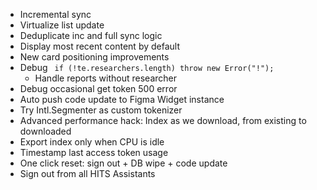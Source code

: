 - Incremental sync
- Virtualize list update
- Deduplicate inc and full sync logic
- Display most recent content by default
- New card positioning improvements
- Debug ` if (!te.researchers.length) throw new Error("!");`
  - Handle reports without researcher
- Debug occasional get token 500 error
- Auto push code update to Figma Widget instance
- Try Intl.Segmenter as custom tokenizer
- Advanced performance hack: Index as we download, from existing to downloaded
- Export index only when CPU is idle
- Timestamp last access token usage
- One click reset: sign out + DB wipe + code update
- Sign out from all HITS Assistants
